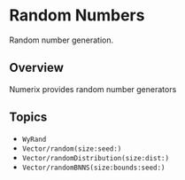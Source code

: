 # Random Numbers

Random number generation.

## Overview

Numerix provides random number generators 

## Topics

- ``WyRand``
- ``Vector/random(size:seed:)``
- ``Vector/randomDistribution(size:dist:)``
- ``Vector/randomBNNS(size:bounds:seed:)``

